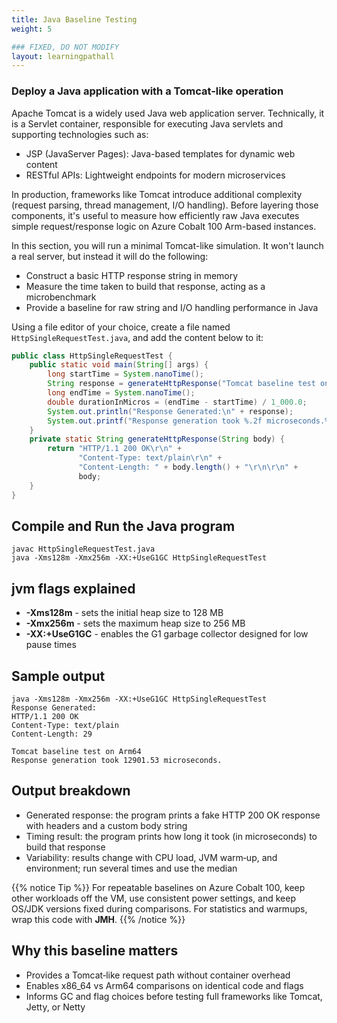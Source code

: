 ```yaml
---
title: Java Baseline Testing 
weight: 5

### FIXED, DO NOT MODIFY
layout: learningpathall
---
```



### Deploy a Java application with a Tomcat-like operation 
Apache Tomcat is a widely used Java web application server. Technically, it is a Servlet container, responsible for executing Java servlets and supporting technologies such as:

- JSP (JavaServer Pages): Java-based templates for dynamic web content
- RESTful APIs: Lightweight endpoints for modern microservices

In production, frameworks like Tomcat introduce additional complexity (request parsing, thread management, I/O handling). Before layering those components, it's useful to measure how efficiently raw Java executes simple request/response logic on Azure Cobalt 100 Arm-based instances.

In this section, you will run a minimal Tomcat-like simulation. It won't launch a real server, but instead it will do the following:
- Construct a basic HTTP response string in memory
- Measure the time taken to build that response, acting as a microbenchmark
- Provide a baseline for raw string and I/O handling performance in Java

Using a file editor of your choice, create a file named `HttpSingleRequestTest.java`, and add the content below to it:

```java
public class HttpSingleRequestTest {
    public static void main(String[] args) {
        long startTime = System.nanoTime();
        String response = generateHttpResponse("Tomcat baseline test on Arm64");
        long endTime = System.nanoTime();
        double durationInMicros = (endTime - startTime) / 1_000.0;
        System.out.println("Response Generated:\n" + response);
        System.out.printf("Response generation took %.2f microseconds.%n", durationInMicros);
    }
    private static String generateHttpResponse(String body) {
        return "HTTP/1.1 200 OK\r\n" +
               "Content-Type: text/plain\r\n" +
               "Content-Length: " + body.length() + "\r\n\r\n" +
               body;
    }
}
```
## Compile and Run the Java program

```console
javac HttpSingleRequestTest.java
java -Xms128m -Xmx256m -XX:+UseG1GC HttpSingleRequestTest
```

## jvm flags explained

- **-Xms128m** - sets the initial heap size to 128 MB
- **-Xmx256m** - sets the maximum heap size to 256 MB
- **-XX:+UseG1GC** - enables the G1 garbage collector designed for low pause times

## Sample output

```output
java -Xms128m -Xmx256m -XX:+UseG1GC HttpSingleRequestTest
Response Generated:
HTTP/1.1 200 OK
Content-Type: text/plain
Content-Length: 29

Tomcat baseline test on Arm64
Response generation took 12901.53 microseconds.
```

## Output breakdown

- Generated response: the program prints a fake HTTP 200 OK response with headers and a custom body string
- Timing result: the program prints how long it took (in microseconds) to build that response
- Variability: results change with CPU load, JVM warm‑up, and environment; run several times and use the median

{{% notice Tip %}}
For repeatable baselines on Azure Cobalt 100, keep other workloads off the VM, use consistent power settings, and keep OS/JDK versions fixed during comparisons. For statistics and warmups, wrap this code with **JMH**.
{{% /notice %}}

## Why this baseline matters

- Provides a Tomcat‑like request path without container overhead
- Enables x86_64 vs Arm64 comparisons on identical code and flags
- Informs GC and flag choices before testing full frameworks like Tomcat, Jetty, or Netty


